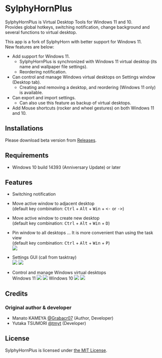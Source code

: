 # SylphyHornPlus

SylphyHornPlus is Virtual Desktop Tools for Windows 11 and 10.  
Provides global hotkeys, switching notification, change background and several functions to virtual desktop.

This app is a fork of SylphyHorn with better support for Windows 11.  
New features are below:

* Add support for Windows 11.
  * SylphyHornPlus is synchronized with Windows 11 virtual desktop (its name and wallpaper file settings).
  * Reordering notification.
* Can control and manage Windows virtual desktops on Settings window (Desktop tab).
  * Creating and removing a desktop, and reordering (Windows 11 only) is available.
* Can export and import settings.
  * Can also use this feature as backup of virtual desktops.
* Add Mouse shortcuts (rocker and wheel gestures) on both Windows 11 and 10.


## Installations

Please download beta version from [Releases](https://github.com/hwtnb/SylphyHornPlusWin11/releases).


## Requirements

* Windows 10 build 14393 (Anniversary Update) or later


## Features

* Switching notification
<!-- ![](https://cloud.githubusercontent.com/assets/1779073/19052151/a6be54ac-89f0-11e6-8936-9bcc2aafc1d5.gif) -->

* Move active window to adjacent desktop  
(default key combination: <kbd>Ctrl</kbd> + <kbd>Alt</kbd> + <kbd>Win</kbd> + <kbd><-</kbd> or <kbd>-></kbd>)
<!-- ![](https://cloud.githubusercontent.com/assets/1779073/19051476/22e49daa-89ee-11e6-8fe2-9734f2714871.gif) -->

* Move active window to create new desktop  
(default key combination: <kbd>Ctrl</kbd> + <kbd>Alt</kbd> + <kbd>Win</kbd> + <kbd>D</kbd>)

* Pin window to all desktops ... It is more convenient than using the task view  
(default key combination: <kbd>Ctrl</kbd> + <kbd>Alt</kbd> + <kbd>Win</kbd> + <kbd>P</kbd>)  
![](https://user-images.githubusercontent.com/1779073/40626965-e400321e-62f6-11e8-8947-b2ded3ed8c77.gif)

* Settings GUI (call from tasktray)  
![](https://user-images.githubusercontent.com/56633452/140468237-33203a2f-fe08-4e20-8ffa-9c724e6e0a67.png)
![](https://user-images.githubusercontent.com/56633452/140468242-cac44131-b49e-4ed6-bb98-2be88c56b27e.png)

* Control and manage Windows virtual desktops  
Windows 11
![](https://user-images.githubusercontent.com/56633452/140468239-7bcc81a9-58b1-434b-8e80-12fa9332651a.png)
![](https://user-images.githubusercontent.com/56633452/140468244-4a714ccd-dcb2-491f-b76c-2cbf186dbda7.png)
Windows 10
![](https://user-images.githubusercontent.com/56633452/140469208-3ad8c54c-b6a8-4e76-bc25-3404db3d77a4.png)
![](https://user-images.githubusercontent.com/56633452/140469211-2d1b3852-4241-4015-acd7-0b4f0ce9674a.png)


## Credits

### Original author & developer

* Manato KAMEYA [@Grabacr07](https://twitter.com/Grabacr07) (Author, Developer)
* Yutaka TSUMORI [@tmyt](https://twitter.com/tmyt) (Developer)


## License

SylphyHornPlus is licensed under [the MIT License](LICENSE.txt).
